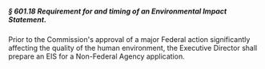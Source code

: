 ##### § 601.18 Requirement for and timing of an Environmental Impact Statement. #####

Prior to the Commission's approval of a major Federal action significantly affecting the quality of the human environment, the Executive Director shall prepare an EIS for a Non-Federal Agency application.